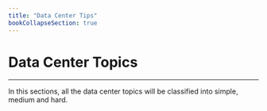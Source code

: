 ```yaml
---
title: "Data Center Tips"
bookCollapseSection: true
---
```


# Data Center Topics
---
In this sections, all the data center topics will be classified into simple, medium and hard. 

